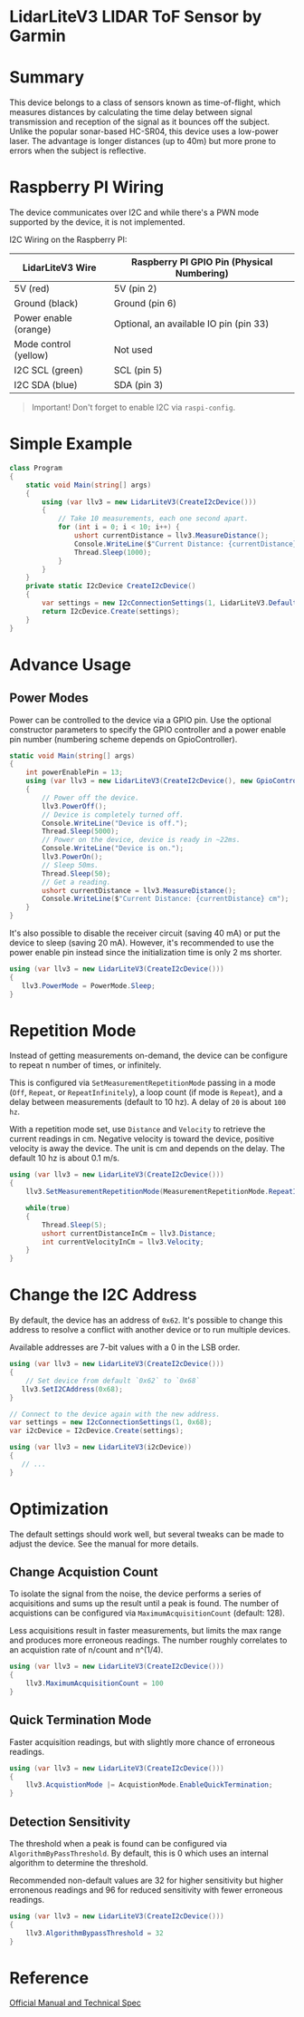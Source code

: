 ﻿# LidarLiteV3  LIDAR ToF Sensor by Garmin

# Summary

This device belongs to a class of sensors known as time-of-flight, which measures distances by 
calculating the time delay between signal transmission and reception of the signal as it bounces 
off the subject. Unlike the popular sonar-based HC-SR04, this device uses a low-power laser. The 
advantage is longer distances (up to 40m) but more prone to errors when the subject is reflective. 

# Raspberry PI Wiring

The device communicates over I2C and while there's a PWN mode supported by the device, it is not 
implemented.

I2C Wiring on the Raspberry PI:

| LidarLiteV3 Wire      | Raspberry PI GPIO Pin (Physical Numbering) |
|-----------------------|--------------------------------------------|
| 5V (red)              | 5V (pin 2)                                 |
| Ground (black)        | Ground (pin 6)                             |
| Power enable (orange) | Optional, an available IO pin (pin 33)     |
| Mode control (yellow) | Not used                                   |
| I2C SCL (green)       | SCL (pin 5)                                |
| I2C SDA (blue)        | SDA (pin 3)                                |

> Important! Don't forget to enable I2C via `raspi-config`.

# Simple Example

```csharp
class Program
{
    static void Main(string[] args)
    {
        using (var llv3 = new LidarLiteV3(CreateI2cDevice()))
        {
            // Take 10 measurements, each one second apart.
            for (int i = 0; i < 10; i++) {
                ushort currentDistance = llv3.MeasureDistance();
                Console.WriteLine($"Current Distance: {currentDistance} cm");
                Thread.Sleep(1000);
            }
        }
    }
    private static I2cDevice CreateI2cDevice()
    {
        var settings = new I2cConnectionSettings(1, LidarLiteV3.DefaultI2cAddress);
        return I2cDevice.Create(settings);
    }
}
```

# Advance Usage

## Power Modes

Power can be controlled to the device via a GPIO pin. Use the optional constructor parameters to 
specify the GPIO controller and a power enable pin number (numbering scheme depends on GpioController).

```csharp
static void Main(string[] args)
{
    int powerEnablePin = 13;
    using (var llv3 = new LidarLiteV3(CreateI2cDevice(), new GpioController(), powerEnablePin))
    {
        // Power off the device.
        llv3.PowerOff();
        // Device is completely turned off.
        Console.WriteLine("Device is off.");
        Thread.Sleep(5000);
        // Power on the device, device is ready in ~22ms.
        Console.WriteLine("Device is on.");
        llv3.PowerOn();
        // Sleep 50ms.
        Thread.Sleep(50);
        // Get a reading.
        ushort currentDistance = llv3.MeasureDistance();
        Console.WriteLine($"Current Distance: {currentDistance} cm");
    }
}
```

It's also possible to disable the receiver circuit (saving 40 mA) or put the device to sleep 
(saving 20 mA).  However, it's recommended to use the power enable pin instead
since the initialization time is only 2 ms shorter.

```csharp
using (var llv3 = new LidarLiteV3(CreateI2cDevice()))
{
   llv3.PowerMode = PowerMode.Sleep;
}
```

# Repetition Mode

Instead of getting measurements on-demand, the device can be configure to repeat n number of 
times, or infinitely.

This is configured via `SetMeasurementRepetitionMode` passing in a mode (`Off`, `Repeat`, or 
`RepeatInfinitely`), a loop count (if mode is `Repeat`), and a delay between measurements (default to 
10 hz). A delay of `20` is about `100 hz`.

With a repetition mode set, use `Distance` and `Velocity` to retrieve the current readings in cm.
Negative velocity is toward the device, positive velocity is away the device.  The unit is 
cm and depends on the delay. The default 10 hz is about 0.1 m/s.

```csharp
using (var llv3 = new LidarLiteV3(CreateI2cDevice()))
{
    llv3.SetMeasurementRepetitionMode(MeasurementRepetitionMode.RepeatIndefinitely);

    while(true)
    {
        Thread.Sleep(5);
        ushort currentDistanceInCm = llv3.Distance;
        int currentVelocityInCm = llv3.Velocity;
    }
}
```

# Change the I2C Address

By default, the device has an address of `0x62`.  It's possible to change this address to 
resolve a conflict with another device or to run multiple devices.

Available addresses are 7-bit values with a 0 in the LSB order.

```csharp
using (var llv3 = new LidarLiteV3(CreateI2cDevice()))
{
    // Set device from default `0x62` to `0x68`
   llv3.SetI2CAddress(0x68);
}

// Connect to the device again with the new address.
var settings = new I2cConnectionSettings(1, 0x68);
var i2cDevice = I2cDevice.Create(settings);

using (var llv3 = new LidarLiteV3(i2cDevice))
{
   // ...
}

```

# Optimization

The default settings should work well, but several tweaks can be made to adjust the device.
See the manual for more details.

## Change Acquistion Count

To isolate the signal from the noise, the device performs a series of acquisitions and sums up the 
result until a peak is found.  The number of acquistions can be configured via 
`MaximumAcquisitionCount` (default: 128).

Less acquisitions result in faster measurements, but limits the max range and produces more 
erroneous readings. The number roughly correlates to an acquistion rate of n/count and n^(1/4).  

```csharp
using (var llv3 = new LidarLiteV3(CreateI2cDevice()))
{
    llv3.MaximumAcquisitionCount = 100
}
```

## Quick Termination Mode

Faster acquisition readings, but with slightly more chance of erroneous readings.

```csharp
using (var llv3 = new LidarLiteV3(CreateI2cDevice()))
{
    llv3.AcquistionMode |= AcquistionMode.EnableQuickTermination;
}
```

## Detection Sensitivity

The threshold when a peak is found can be configured via `AlgorithmByPassThreshold`.  By default, 
this is 0 which uses an internal algorithm to determine the threshold.

Recommended non-default values are 32 for higher sensitivity but higher erronenous readings
and 96 for reduced sensitivity with fewer erroneous readings.

```csharp
using (var llv3 = new LidarLiteV3(CreateI2cDevice()))
{
    llv3.AlgorithmBypassThreshold = 32
}
```

# Reference

[Official Manual and Technical Spec](http://static.garmin.com/pumac/LIDAR_Lite_v3_Operation_Manual_and_Technical_Specifications.pdf)
